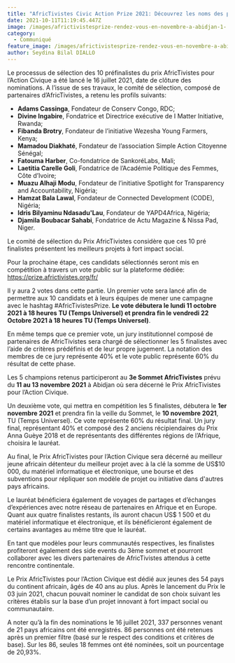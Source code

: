 ```yaml
---
title: "AfricTivistes Civic Action Prize 2021: Découvrez les noms des préfinalistes"
date: 2021-10-11T11:19:45.447Z
image: /images/africtivistesprize-rendez-vous-en-novembre-a-abidjan-1-.png
category:
  - Communiqué
feature_image: /images/africtivistesprize-rendez-vous-en-novembre-a-abidjan-1-.png
author: Seydina Bilal DIALLO
---
```

Le processus de sélection des 10 préfinalistes du prix AfricTivistes pour l’Action Civique a été lancé le 16 juillet 2021, date de clôture des nominations. A l’issue de ses travaux, le comité de sélection, composé de partenaires d’AfricTivistes, a retenu les profils suivants:

* **Adams Cassinga**, Fondateur de Conserv Congo, RDC;
* **Divine Ingabire**, Fondatrice et Directrice exécutive de I Matter Initiative, Rwanda;
* **Fibanda Brotry**, Fondateur de l’initiative Wezesha Young Farmers, Kenya;
* **Mamadou Diakhaté**, Fondateur de l’association Simple Action Citoyenne Sénégal;
* **Fatouma Harber**, Co-fondatrice de SankoréLabs, Mali;
* **Laetitia Carelle Goli**, Fondatrice de l’Académie Politique des Femmes, Côte d’Ivoire;
* **Muazu Alhaji Modu**, Fondateur de l’initiative Spotlight for Transparency and Accountability, Nigéria;
* **Hamzat Bala Lawal**, Fondateur de Connected Development (CODE), Nigéria;
* **Idris Bilyaminu Ndasadu'Lau**, Fondateur de YAPD4Africa, Nigéria;
* **Djamila Boubacar Sahabi**, Fondatrice de Actu Magazine & Nissa Pad, Niger.

Le comité de sélection du Prix AfricTivistes considère que ces 10 pré finalistes présentent les meilleurs projets à fort impact social.

Pour la prochaine étape, ces candidats sélectionnés seront mis en compétition à travers un vote public sur la plateforme dédiée: <https://prize.africtivistes.org/fr/>

Il y aura 2 votes dans cette partie. Un premier vote sera lancé afin de permettre aux 10 candidats et à leurs équipes de mener une campagne avec le hashtag #AfricTivistesPrize. **Le vote débutera le lundi 11 octobre 2021 à 18 heures TU (Temps Universel) et prendra fin le vendredi 22 Octobre 2021 à 18 heures TU (Temps Universel)**. 

En même temps que ce premier vote, un jury institutionnel composé de partenaires de AfricTivistes sera chargé de sélectionner les 5 finalistes avec l’aide de critères prédéfinis et de leur propre jugement. La notation des membres de ce jury représente 40% et le vote public représente 60% du résultat de cette phase. 

Les 5 champions retenus participeront au **3e Sommet AfricTivistes** prévu du **11 au 13 novembre 2021** à Abidjan où sera décerné le Prix AfricTivistes pour l’Action Civique.

Un deuxième vote, qui mettra en compétition les 5 finalistes, débutera le **1er novembre 2021** et prendra fin la veille du Sommet, le **10 novembre 2021**, TU (Temps Universel). Ce vote représente 60% du résultat final. Un jury final, représentant 40% et composé des 2 anciens récipiendaires du Prix Anna Guèye 2018 et de représentants des différentes régions de l’Afrique, choisira le lauréat.

Au final, le Prix AfricTivistes pour l’Action Civique sera décerné au meilleur jeune africain détenteur du meilleur projet avec à la clé la somme de US$10 000, du matériel informatique et électronique, une bourse et des subventions pour répliquer son modèle de projet ou initiative dans d'autres pays africains. 

Le lauréat bénéficiera également de voyages de partages et d’échanges d’expériences avec notre réseau de partenaires en Afrique et en Europe. Quant aux quatre finalistes restants, ils auront chacun US$ 1 500 et du matériel informatique et électronique, et ils bénéficieront également de certains avantages au même titre que le lauréat.

En tant que modèles pour leurs communautés respectives, les finalistes profiteront également des side events du 3ème sommet et pourront collaborer avec les divers partenaires de AfricTivistes attendus à cette rencontre continentale.

Le Prix AfricTivistes pour l’Action Civique est dédié aux jeunes des 54 pays du continent africain, âgés de 40 ans au plus. Après le lancement du Prix le 03 juin 2021, chacun pouvait nominer le candidat de son choix suivant les critères établis sur la base d’un projet innovant à fort impact social ou communautaire.

A noter qu’à la fin des nominations le 16 juillet 2021, 337 personnes venant de 21 pays africains ont été enregistrés. 86 personnes ont été retenues après un premier filtre (basé sur le respect des conditions et critères de base). Sur les 86, seules 18 femmes ont été nominées, soit un pourcentage de 20,93%.